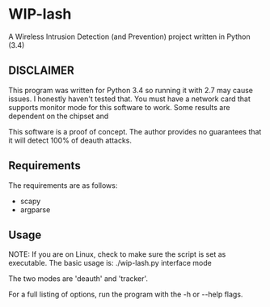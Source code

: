 # WIP-lash
A Wireless Intrusion Detection (and Prevention) project written in Python (3.4)

## DISCLAIMER
This program was written for Python 3.4 so running it with 2.7 may cause issues.
I honestly haven't tested that. You must have a network card that supports 
monitor mode for this software to work. Some results are dependent on the
chipset and 

This software is a proof of concept. The author provides no guarantees that it
will detect 100% of deauth attacks.

## Requirements
The requirements are as follows:
 - scapy
 - argparse

## Usage
NOTE: If you are on Linux, check to make sure the script is set as executable.
The basic usage is: ./wip-lash.py interface mode

The two modes are 'deauth' and 'tracker'.

For a full listing of options, run the program with the -h or --help flags.
